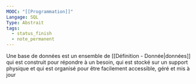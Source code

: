 ```yaml
---
MOOC: "[[Programmation]]"
Langage: SQL
Type: Abstrait
tags:
  - status_finish
  - note_permanent
---
```

Une base de données est un ensemble de [[Définition - Donnée|données]] qui est construit pour répondre à un besoin, qui est stocké sur un support physique et qui est organisé pour être facilement accessible, géré et mis à jour